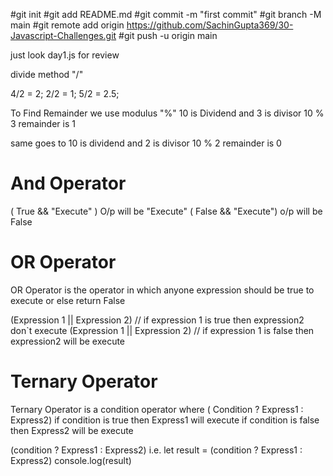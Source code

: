 #git init
#git add README.md
#git commit -m "first commit"
#git branch -M main
#git remote add origin https://github.com/SachinGupta369/30-Javascript-Challenges.git
#git push -u origin main

<!-- Day 1 const, let & var -->
just look day1.js for review

<!-- Day 2  -->

divide method "/"

4/2 = 2;
2/2 = 1;
5/2 = 2.5;

To Find Remainder we use modulus "%"
10 is Dividend and 3 is divisor 
10 % 3 remainder is 1

same goes to 10 is dividend and 2 is divisor
10 % 2 remainder is 0

# And Operator 
( True && "Execute" ) O/p will be "Execute"
( False &&  "Execute") o/p will be False

# OR Operator 
OR Operator is the operator in which anyone expression should be true to execute or else return False

(Expression 1 || Expression 2) // if expression 1 is true then expression2 don`t execute
(Expression 1 || Expression 2) // if expression 1 is false then expression2 will be execute

# Ternary Operator
Ternary Operator is a condition operator where ( Condition ? Express1 : Express2) if condition is true then Express1 will execute if condition is false then Express2 will be execute

(condition ? Express1 : Express2)
i.e. let result = (condition ? Express1 : Express2)
console.log(result)

